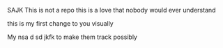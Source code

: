  SAJK
 This is not a repo this is a love that nobody would ever understand

 this is my first change to you visually






 My nsa d sd jkfk to make them track possibly
